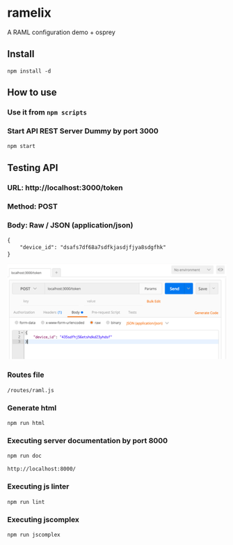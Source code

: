 # ramelix
A RAML configuration demo + osprey

## Install

```
npm install -d
```

## How to use

### Use it from `npm scripts`

### Start API REST Server Dummy by port 3000

```
npm start
```

## Testing API

### URL: http://localhost:3000/token
### Method: POST
### Body: Raw / JSON (application/json)

```
{
    "device_id": "dsafs7df68a7sdfkjasdjfjya8sdgfhk"
}
```

![post token](docs/images/token.png)


### Routes file
```
/routes/raml.js
```

### Generate html

```
npm run html
```

### Executing server documentation by port 8000

```
npm run doc
```

```
http://localhost:8000/
```

### Executing js linter

```
npm run lint
```

### Executing jscomplex

```
npm run jscomplex
```
